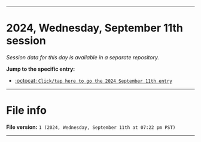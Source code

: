 
***

# 2024, Wednesday, September 11th session

_Session data for this day is available in a separate repository._

**Jump to the specific entry:**

- [:octocat: `Click/tap here to go the 2024 September 11th entry`](https://github.com/seanpm2001/SeansLifeArchive_Images_TinyTower_Y2024/tree/SeansLifeArchive_Images_TinyTower_Y2024_Main-dev/2024/09_September/11/)

***

# File info

**File version:** `1 (2024, Wednesday, September 11th at 07:22 pm PST)`

***
